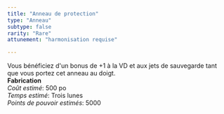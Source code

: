 ```yaml
---
title: "Anneau de protection"
type: "Anneau"
subtype: false
rarity: "Rare"
attunement: "harmonisation requise"

---
```

Vous bénéficiez d'un bonus de +1 à la VD et aux jets de sauvegarde tant que vous portez cet anneau au doigt.  
**Fabrication**  
*Coût estimé*: 500 po  
*Temps estimé*: Trois lunes  
*Points de pouvoir estimés*: 5000    
